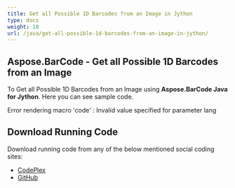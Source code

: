 ```yaml
---
title: Get all Possible 1D Barcodes from an Image in Jython
type: docs
weight: 10
url: /java/get-all-possible-1d-barcodes-from-an-image-in-jython/
---
```


## **Aspose.BarCode - Get all Possible 1D Barcodes from an Image**
To Get all Possible 1D Barcodes from an Image using **Aspose.BarCode Java for Jython**. Here you can see sample code.

Error rendering macro 'code' : Invalid value specified for parameter lang
## **Download Running Code**
Download running code from any of the below mentioned social coding sites:

- [CodePlex](https://asposebarcodejavajython.codeplex.com/releases/view/621083)
- [GitHub](https://github.com/aspose-barcode/Aspose.BarCode-for-Java/releases/tag/Aspose.Barcode_Java_for_Jython-v1.0)
